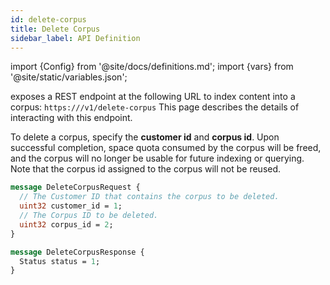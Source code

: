 ```yaml
---
id: delete-corpus
title: Delete Corpus
sidebar_label: API Definition
---
```


import {Config} from '@site/docs/definitions.md';
import {vars} from '@site/static/variables.json';

<Config v="names.product"/> exposes a REST endpoint at the following URL
to index content into a corpus:
<code>https://<Config v="domains.rest.admin"/>/v1/delete-corpus</code>
This page describes the details of interacting with this endpoint.

To delete a corpus, specify the **customer id** and **corpus id**. Upon
successful completion, space quota consumed by the corpus will be freed,
and the corpus will no longer be usable for future indexing or querying.
Note that the corpus id assigned to the corpus will not be reused.

```protobuf
message DeleteCorpusRequest {
  // The Customer ID that contains the corpus to be deleted.
  uint32 customer_id = 1;
  // The Corpus ID to be deleted.
  uint32 corpus_id = 2;
}

message DeleteCorpusResponse {
  Status status = 1;
}
```
